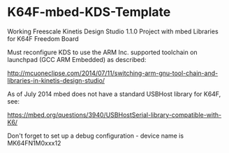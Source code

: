 K64F-mbed-KDS-Template
======================

Working Freescale Kinetis Design Studio 1.1.0 Project with mbed Libraries for K64F Freedom Board

Must reconfigure KDS to use the ARM Inc. supported toolchain on launchpad (GCC ARM Embedded) as described:

http://mcuoneclipse.com/2014/07/11/switching-arm-gnu-tool-chain-and-libraries-in-kinetis-design-studio/

As of July 2014 mbed does not have a standard USBHost library for K64F, see:

https://mbed.org/questions/3940/USBHostSerial-library-compatible-with-K6/

Don't forget to set up a debug configuration - device name is MK64FN1M0xxx12